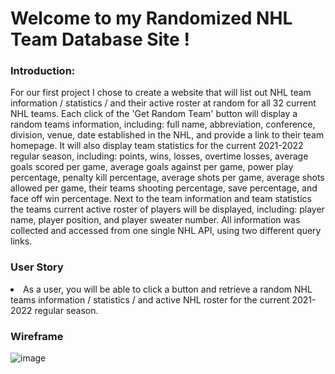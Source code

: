 # Welcome to my Randomized NHL Team Database Site !

<h3>Introduction:</h3>

For our first project I chose to create a website that will list out NHL team information / statistics / and their active roster at random for all 32 current NHL teams. Each click of the 'Get Random Team' button will display a random teams information, including: full name, abbreviation, conference, division, venue, date established in the NHL, and provide a link to their team homepage. It will also display team statistics for the current 2021-2022 regular season, including: points, wins, losses, overtime losses, average goals scored per game, average goals against per game, power play percentage, penalty kill percentage, average shots per game, average shots allowed per game, their teams shooting percentage, save percentage, and face off win percentage. Next to the team information and team statistics the teams current active roster of players will be displayed, including: player name, player position, and player sweater number. All information was collected and accessed from one single NHL API, using two different query links.

<h3>User Story</h3>

<li>As a user, you will be able to click a button and retrieve a random NHL teams information / statistics / and active NHL roster for the current 2021-2022 regular season.</li>

<h3>Wireframe</h3>

![image](https://user-images.githubusercontent.com/105015655/168113617-519f532a-4792-4e4c-bf05-c9743472febc.jpeg)


  
